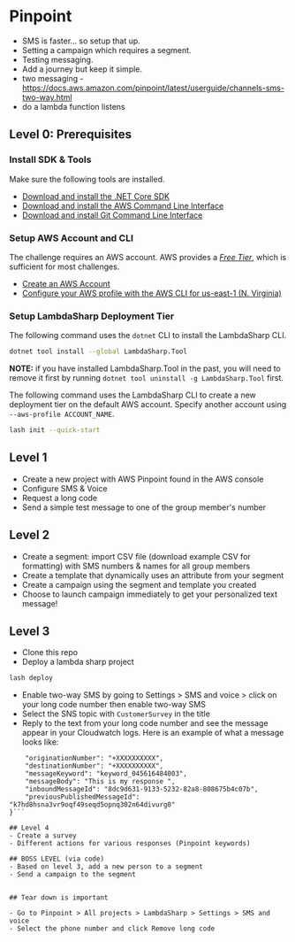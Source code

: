 # Pinpoint

- SMS is faster... so setup that up.
- Setting a campaign which requires a segment.
- Testing messaging.
- Add a journey but keep it simple.
- two messaging - https://docs.aws.amazon.com/pinpoint/latest/userguide/channels-sms-two-way.html
- do a lambda function listens

## Level 0: Prerequisites

### Install SDK & Tools
Make sure the following tools are installed.
* [Download and install the .NET Core SDK](https://dotnet.microsoft.com/download)
* [Download and install the AWS Command Line Interface](https://aws.amazon.com/cli/)
* [Download and install Git Command Line Interface](https://git-scm.com/downloads)

### Setup AWS Account and CLI
The challenge requires an AWS account. AWS provides a [*Free Tier*](https://aws.amazon.com/free/), which is sufficient for most challenges.
* [Create an AWS Account](https://aws.amazon.com)
* [Configure your AWS profile with the AWS CLI for us-east-1 (N. Virginia)](https://docs.aws.amazon.com/cli/latest/userguide/cli-chap-configure.html#cli-quick-configuration)

### Setup LambdaSharp Deployment Tier

The following command uses the `dotnet` CLI to install the LambdaSharp CLI.
```bash
dotnet tool install --global LambdaSharp.Tool
```
**NOTE:** if you have installed LambdaSharp.Tool in the past, you will need to remove it first by running `dotnet tool uninstall -g LambdaSharp.Tool` first.

The following command uses the LambdaSharp CLI to create a new deployment tier on the default AWS account. Specify another account using `--aws-profile ACCOUNT_NAME`.
```bash
lash init --quick-start
```

## Level 1
- Create a new project with AWS Pinpoint found in the AWS console
- Configure SMS & Voice
- Request a long code 
- Send a simple test message to one of the group member's number

## Level 2
- Create a segment: import CSV file (download example CSV for formatting) with SMS numbers & names for all group members
- Create a template that dynamically uses an attribute from your segment
- Create a campaign using the segment and template you created
- Choose to launch campaign immediately to get your personalized text message!

## Level 3
- Clone this repo
- Deploy a lambda sharp project 
```bash
lash deploy 
```
- Enable two-way SMS by going to Settings > SMS and voice > click on your long code number then enable two-way SMS
- Select the SNS topic with `CustomerSurvey` in the title
- Reply to the text from your long code number and see the message appear in your Cloudwatch logs. Here is an example of what a message looks like:
```{
    "originationNumber": "+XXXXXXXXXX",
    "destinationNumber": "+XXXXXXXXXX",
    "messageKeyword": "keyword_045616484003",
    "messageBody": "This is my response ",
    "inboundMessageId": "8dc9d631-9133-5232-82a8-808675b4c07b",
    "previousPublishedMessageId": "k7hd8hsna3vr9oqf49seqd5opnq302n64divurg0"
}```

## Level 4
- Create a survey
- Different actions for various responses (Pinpoint keywords)

## BOSS LEVEL (via code)
- Based on level 3, add a new person to a segment 
- Send a campaign to the segment


## Tear down is important

- Go to Pinpoint > All projects > LambdaSharp > Settings > SMS and voice
- Select the phone number and click Remove long code 

